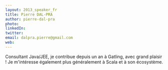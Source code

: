 ```yaml
---
layout: 2013_speaker_fr
title: Pierre DAL-PRA
author: pierre-dal-pra
photo: 
linkedIn: 
twitter: 
email: dalpra.pierre@gmail.com
web: 
---
```


Consultant Java/JEE, je contribue depuis un an à Gatling, avec grand plaisir !
Je m'intéresse également plus généralement à Scala et à son écosystème.
